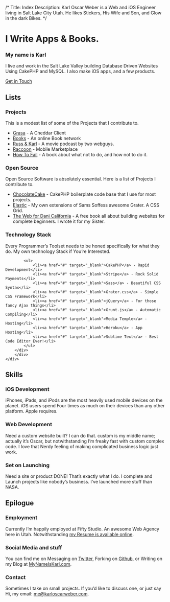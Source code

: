 /*
Title: Index
Description: Karl Oscar Weber is a Web and iOS Engineer living in Salt Lake City Utah. He likes Stickers, His Wife and Son, and Glow in the dark Bikes.
*/

<div class="row-title">
	<div class="elastic-container">
		<div class="full">
			<h1>I Write Apps &amp; Books.</h1>
		</div>
	</div>
</div>

<div class="row-white">
	<div class="elastic-container">
		<div class="single">
			<h3>My name is Karl</h3>
			<p>I live and work in the Salt Lake Valley building Database Driven Websites Using CakePHP and MySQL. I also make iOS apps, and a few products.</p>
			<a href="" class="button">Get in Touch</a>
		</div>
	</div>
</div>

<div class="row-city">
	<div class="elastic-container">
		<div class="full">
			<h2>Lists</h2>
		</div>
		<div class="elastic-three colored">
		<div>
			<h3>Projects</h3>
			<p>This is a modest list of some of the Projects that I contribute to.</p>
			<ul>
				<li><a href="#" target="_blank">Grasa</a> - A Cheddar Client</li>
				<li><a href="#" target="_blank">Books</a> - An online Book network</li>
				<li><a href="#" target="_blank">Russ &amp; Karl</a> - A movie podcast by two webguys.</li>
				<li><a href="#" target="_blank">Raccoon</a> - Mobile Marketplace</li>
				<li><a href="#" target="_blank">How To Fail</a> - A book about what not to do, and how not to do it.</li>
			</ul>
		</div>
		<div>
			<h3>Open Source</h3>
			<p>Open Source Software is absolutely essential. Here is a list of Projects I contribute to.</p>
			<ul>
				<li><a href="#" target="_blank">ChocolateCake</a> - CakePHP boilerplate code base that I use for most projects.</li>
				<li><a href="#" target="_blank">Elastic</a> - My own extensions of Sams Soffess awesome Grater. A CSS Grid.</li>
				<li><a href="#" target="_blank">The Web for Dani California</a> - A free book all about building websites for complete beginners. I wrote it for my Sister.</li>
			</ul>
		</div>
		<div>
			<h3>Technology Stack</h3>
			<p>Every Programmer’s Toolset needs to be honed specifically for what they do. My own technology Stack if You’re Interested.</p>

			<ul>
				<li><a href="#" target="_blank">CakePHP</a> - Rapid Development</li>
				<li><a href="#" target="_blank">Stripe</a> - Rock Solid Payments</li>
				<li><a href="#" target="_blank">Sass</a> - Beautiful CSS Syntax</li>
				<li><a href="#" target="_blank">Grater.css</a> - Simple CSS Framework</li>
				<li><a href="#" target="_blank">jQuery</a> - For those fancy Ajax things</li>
				<li><a href="#" target="_blank">Grunt.js</a> - Automatic Compiling</li>
				<li><a href="#" target="_blank">Media Temple</a> - Hosting</li>
				<li><a href="#" target="_blank">Heroku</a> - App Hosting</li>
				<li><a href="#" target="_blank">Sublime Text</a> - Best Code Editor Ever!</li>
			</ul>
		</div>
		</div>
	</div>
</div>

<div class="row-white">
	<div class="elastic-container">
		<div class="full">
			<h2>Skills</h2>
		</div>
		<div class="elastic-three colored">
		<div>
			<h3>iOS Development</h3>
			<p>iPhones, iPads, and iPods are the most heavily used mobile devices on the planet. iOS users spend Four times as much on their devices than any other platform. Apple requires.</p>
		</div>
		<div>
			<h3>Web Development</h3>
			<p>Need a custom website built? I can do that. custom is my middle name; actually it’s Oscar, but notwithstanding I’m freaky fast with custom complex code. I love that Nerdy feeling of making complicated business logic just work.</p>
		</div>
		<div>
			<h3>Set on Launching</h3>
			<p>Need a site or product DONE! That’s exactly what I do. I complete and Launch projects like nobody’s business. I’ve launched more stuff than NASA.</p>
		</div>
		</div>
	</div>
</div>

<div class="row-epilogue">
	<div class="elastic-container">
		<div class="full">
			<h2>Epilogue</h2>
		</div>
		<div class="elastic-three colored">
		<div>
			<h3>Employment</h3>
			<p>Currently I’m happily employed at Fifty Studio. An awesome Web Agency here in Utah. Notwithstanding <a href="#">my Resume is available online</a>.</p>
		</div>
		<div>
			<h3>Social Media and stuff</h3>
			<p>You can find me on Messaging on <a href="#">Twitter</a>, Forking on <a href="#">Github</a>, or Writing on my Blog at <a href="#">MyNameIsKarl.com</a>.</p>
		</div>
		<div>
			<h3>Contact</h3>
			<p>Sometimes I take on small projects. If you’d like to discuss one, or just say Hi, my email: <a href="mailto:me@karloscarweber.com">me@karloscarweber.com</a>.</p>
		</div>
		</div>
	</div>
</div>